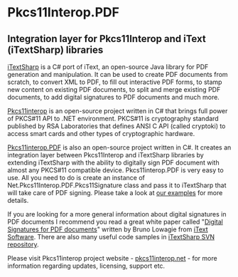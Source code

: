 Pkcs11Interop.PDF
=================
Integration layer for Pkcs11Interop and iText (iTextSharp) libraries
--------------------------------------------------------------------

[iTextSharp](http://sourceforge.net/projects/itextsharp/) is a C# port of iText, an open-source Java library for PDF generation and manipulation. It can be used to create PDF documents from scratch, to convert XML to PDF, to fill out interactive PDF forms, to stamp new content on existing PDF documents, to split and merge existing PDF documents, to add digital signatures to PDF documents and much more.

[Pkcs11interop](http://www.pkcs11interop.net) is an open-source project written in C# that brings full power of PKCS#11 API to .NET environment. PKCS#11 is cryptography standard published by RSA Laboratories that defines ANSI C API (called cryptoki) to access smart cards and other types of cryptographic hardware.

[Pkcs11interop.PDF](https://github.com/jariq/Pkcs11Interop.PDF) is also an open-source project written in C#. It creates an integration layer between Pkcs11Interop and iTextSharp libraries by extending iTextSharp with the ability to digitally sign PDF document with almost any PKCS#11 compatible device. Pkcs11interop.PDF is very easy to use. All you need to do is create an instance of Net.Pkcs11Interop.PDF.Pkcs11Signature class and pass it to iTextSharp that will take care of PDF signing. Please take a look at [our examples](http://www.pkcs11interop.net/pdf/doc/examples.html) for more details.

If you are looking for a more general information about digital signatures in PDF documents I recommend you read a great white paper called "[Digital Signatures for PDF documents](http://itextpdf.com/book/digitalsignatures/)" written by Bruno Lowagie from [iText Software](http://itextpdf.com/). There are also many useful code samples in [iTextSharp SVN repository](http://svn.code.sf.net/p/itextsharp/code/tutorial).

Please visit Pkcs11interop project website - [pkcs11interop.net](http://www.pkcs11interop.net) - for more information regarding updates, licensing, support etc.
